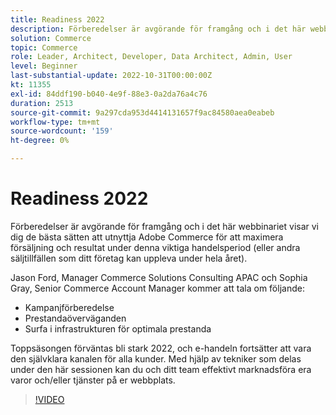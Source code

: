 ```yaml
---
title: Readiness 2022
description: Förberedelser är avgörande för framgång och i det här webbinariet kommer vi att gå igenom de bästa sätten att utnyttja Adobe Commerce för att maximera försäljning och resultat under denna viktiga handelsperiod.
solution: Commerce
topic: Commerce
role: Leader, Architect, Developer, Data Architect, Admin, User
level: Beginner
last-substantial-update: 2022-10-31T00:00:00Z
kt: 11355
exl-id: 84ddf190-b040-4e9f-88e3-0a2da76a4c76
duration: 2513
source-git-commit: 9a297cda953d4414131657f9ac84580aea0eabeb
workflow-type: tm+mt
source-wordcount: '159'
ht-degree: 0%

---
```


# Readiness 2022

Förberedelser är avgörande för framgång och i det här webbinariet visar vi dig de bästa sätten att utnyttja Adobe Commerce för att maximera försäljning och resultat under denna viktiga handelsperiod (eller andra säljtillfällen som ditt företag kan uppleva under hela året).

Jason Ford, Manager Commerce Solutions Consulting APAC och Sophia Gray, Senior Commerce Account Manager kommer att tala om följande:

* Kampanjförberedelse
* Prestandaöverväganden
* Surfa i infrastrukturen för optimala prestanda

Toppsäsongen förväntas bli stark 2022, och e-handeln fortsätter att vara den självklara kanalen för alla kunder. Med hjälp av tekniker som delas under den här sessionen kan du och ditt team effektivt marknadsföra era varor och/eller tjänster på er webbplats.

>[!VIDEO](https://video.tv.adobe.com/v/3410542/?quality=12&learn=on)
